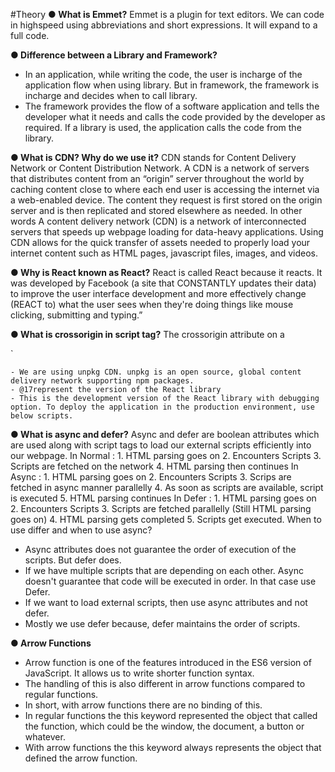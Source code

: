#Theory 
**● What is Emmet?**
  Emmet is a plugin for text editors. We can code in highspeed using abbreviations and short expressions. It will expand to a full code.

**● Difference between a Library and Framework?**
  - In an application, while writing the code, the user is incharge of the application flow when using library. But in framework, the framework is incharge and decides when to call library. 
  - The framework provides the flow of a software application and tells the developer what it needs and calls the code provided by the developer as required. If a library is used, the application calls the code from the library.

**● What is CDN? Why do we use it?**
 CDN stands for Content Delivery Network or Content Distribution Network. A CDN is a network of servers that distributes content from an “origin” server throughout the world by caching content close to where each end user is accessing the internet via a web-enabled device. The content they request is first stored on the origin server and is then replicated and stored elsewhere as needed.
In other words A content delivery network (CDN) is a network of interconnected servers that speeds up webpage loading for data-heavy applications.
Using CDN allows for the quick transfer of assets needed to properly load your internet content such as HTML pages, javascript files, images, and videos.

**● Why is React known as React?**
  React is called React because it reacts. It was developed by Facebook (a site that CONSTANTLY updates their data) to improve the user interface development and more effectively change (REACT to) what the user sees when they're doing things like mouse clicking, submitting and typing.”

**● What is crossorigin in script tag?**
  The crossorigin attribute on a <script> tag specifies that CORS is supported when loading an external script file from a third party server or domain.
  CORS: It stands for cross-origin resource sharing. It is a mechanism by which one webpage requests to another domain for fetching out the resource like audio, video, script, etc. from the third party server without leaking their credentials information. 

**● What is diference between React and ReactDOM?**
- React library is responsible for creating views and ReactDOM library is responsible to actually render UI in the browser.
- The reason React and ReactDOM were split into two libraries was due to the arrival of React Native (A react platform for mobile development). React components are such a great way to organize UI that it has now spread to mobile to react is used in web and in mobile. react-dom is used only in web apps.

**● What is difference between react.development.js and react.production.js files via CDN?**
  Development mode includes useful warnings and gives you access to tools that make development and debugging easier. Production mode minifies your code and better represents the performance your app will have on end users' devices.

`<script src="https://unpkg.com/react@17/umd/react.production.min.js" crossorigin></script> 
<script src="https://unpkg.com/react-dom@17/umd/react-dom.production.min.js" crossorigin></script>`

    - We are using unpkg CDN. unpkg is an open source, global content delivery network supporting npm packages.
    - @17represent the version of the React library
    - This is the development version of the React library with debugging option. To deploy the application in the production environment, use below scripts.

 **● What is async and defer?**
 Async and defer are boolean attributes which are used along with script tags to load our external scripts efficiently into our webpage. 
 In Normal :
      1. HTML parsing goes on 
      2. Encounters Scripts 
      3. Scripts are fetched on the network
      4. HTML parsing then continues
In Async : 
      1. HTML parsing goes on
      2. Encounters Scripts 
      3. Scrips are fetched in async manner parallelly
      4. As soon as scripts are available, script is executed
      5. HTML parsing continues
In Defer : 
      1. HTML parsing goes on
      2. Encounters Scripts
      3. Scripts are fetched parallelly (Still HTML parsing goes on)
      4. HTML parsing gets completed
      5. Scripts get executed.
 When to use differ and when to use async?
  - Async attributes does not guarantee the order of execution of the scripts. But defer does.
  - If we have multiple scripts that are depending on each other. Async doesn't guarantee that code will be executed in order. In that case use Defer. 
  - If we want to load external scripts, then use async attributes and not defer. 
  - Mostly we use defer because, defer maintains the order of scripts.

**● Arrow Functions**
  - Arrow function is one of the features introduced in the ES6 version of JavaScript. It allows us to write shorter function syntax.
  - The handling of this is also different in arrow functions compared to regular functions.
  - In short, with arrow functions there are no binding of this.
  - In regular functions the this keyword represented the object that called the function, which could be the window, the document, a button or whatever.
  - With arrow functions the this keyword always represents the object that defined the arrow function.